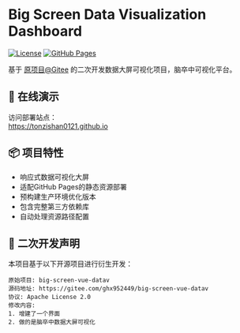 # Big Screen Data Visualization Dashboard

[![License](https://img.shields.io/badge/License-Apache%202.0-blue.svg)](https://opensource.org/licenses/Apache-2.0)
[![GitHub Pages](https://img.shields.io/badge/demo-GitHub%20Pages-green.svg)](https://tonzishan0121.github.io)

基于 [原项目@Gitee](https://gitee.com/ghx952449/big-screen-vue-datav) 的二次开发数据大屏可视化项目，脑卒中可视化平台。

## 🚀 在线演示
访问部署站点：  
https://tonzishan0121.github.io

## 📦 项目特性
- 响应式数据可视化大屏
- 适配GitHub Pages的静态资源部署
- 预构建生产环境优化版本
- 包含完整第三方依赖库
- 自动处理资源路径配置

## 🔧 二次开发声明
本项目基于以下开源项目进行衍生开发：
```text
原始项目: big-screen-vue-datav
源码地址: https://gitee.com/ghx952449/big-screen-vue-datav
协议: Apache License 2.0
修改内容:
1. 增建了一个界面
2. 做的是脑卒中数据大屏可视化
```